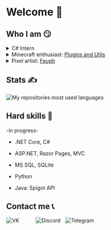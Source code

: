 # Welcome 🙏

## Who I am 😏
<details>
  <summary>C# Intern</summary>
  <p></p>
  
  Coming soon...
  
</details>

<details>
  <summary>Minecraft enthusiast: <a href="https://github.com/festino-mc-plugins">Plugins and Utils</a></summary>
  <p></p>
  
  **Honorable mention:**
  - [ClickableLinks](https://github.com/festino-mc-plugins/ClickableLinks) - returns clickable links to Spigot
  - [SummonerTome](https://github.com/festino-mc-plugins/SummonerTome) - adds portable vehicles
    
</details>

<details>
  <summary>Pixel artist: <a href="https://vk.com/f_euph">Feuph</a></summary>
  <p></p>
  
  <img width="2%" height="0%" src="https://raw.githubusercontent.com/festino/festino/master/assets/transparent.png"/>
  <img width="28%" align="top" alt="2023-mr-house" src="https://raw.githubusercontent.com/festino/festino/master/assets/2023-05-13.png"/>
  <img width="5%" height="0%" src="https://raw.githubusercontent.com/festino/festino/master/assets/transparent.png"/>
  <img width="30%" align="top" alt="2023-secret-santa" src="https://raw.githubusercontent.com/festino/festino/master/assets/2023-12-15.png"/>
  <img width="5%" height="0%" src="https://raw.githubusercontent.com/festino/festino/master/assets/transparent.png"/>
  <img width="22%" align="top" alt="2024-pavlin-bd" src="https://raw.githubusercontent.com/festino/festino/master/assets/2024-01-14.png"/>
  
</details>

## Stats ✍️
![My repositories most used languages](https://github-readme-stats-git-masterorgs-github-readme-stats-team.vercel.app/api/top-langs/?username=festino&layout=compact&count_private=true&langs_count=10&card_width=495&theme=dracula&include_orgs=true)

## Hard skills 🧠
-in progress-
* .NET Core, C#
* ASP.NET, Razor Pages, MVC
* MS SQL, SQLite

* Python
* Java: Spigot API

## Contact me 📞
[<img align="left" alt="VK" width="80px" src="https://thumb.cloud.mail.ru/weblink/thumb/xw1/TfKk/QGyS93cW7/PNG%20-%20digital/VK%20Logo.png"/>][vk]
[<img align="left" alt="Discord" width="80px" src="https://assets-global.website-files.com/6257adef93867e50d84d30e2/636e0a6a49cf127bf92de1e2_icon_clyde_blurple_RGB.png"/>][discord]
[<img align="left" alt="Telegram" width="80px" src="https://upload.wikimedia.org/wikipedia/commons/thumb/8/83/Telegram_2019_Logo.svg/512px-Telegram_2019_Logo.svg.png"/>][telegram]

[telegram]: https://t.me/FESTlNO
[vk]: https://vk.com/fest_channel
[discord]: https://discordapp.com/users/305684853884715010
